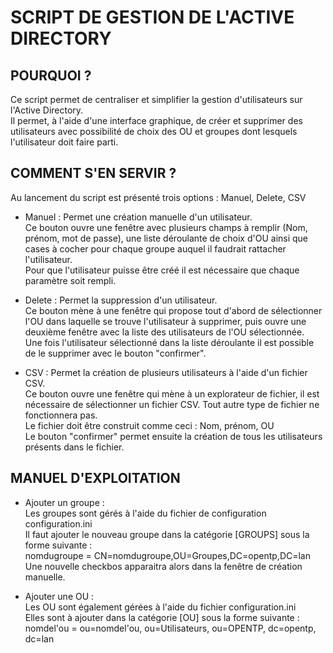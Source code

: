 # SCRIPT DE GESTION DE L'ACTIVE DIRECTORY

## POURQUOI ?

Ce script permet de centraliser et simplifier la gestion d'utilisateurs sur l'Active Directory.  
Il permet, à l'aide d'une interface graphique, de créer et supprimer des utilisateurs avec possibilité de choix des OU et groupes dont lesquels l'utilisateur doit faire parti.  
  
## COMMENT S'EN SERVIR ?  
  
Au lancement du script est présenté trois options : Manuel, Delete, CSV  
  
* Manuel : Permet une création manuelle d'un utilisateur.  
Ce bouton ouvre une fenêtre avec plusieurs champs à remplir (Nom, prénom, mot de passe), une liste déroulante de choix d'OU ainsi que cases à cocher pour chaque groupe auquel il faudrait rattacher l'utilisateur.  
Pour que l'utilisateur puisse être créé il est nécessaire que chaque paramètre soit rempli.  
  
* Delete : Permet la suppression d'un utilisateur.  
Ce bouton mène à une fenêtre qui propose tout d'abord de sélectionner l'OU dans laquelle se trouve l'utilisateur à supprimer, puis ouvre une deuxième fenêtre avec la liste des utilisateurs de l'OU sélectionnée.  
Une fois l'utilisateur sélectionné dans la liste déroulante il est possible de le supprimer avec le bouton "confirmer".  
  
* CSV : Permet la création de plusieurs utilisateurs à l'aide d'un fichier CSV.  
Ce bouton ouvre une fenêtre qui mène à un explorateur de fichier, il est nécessaire de sélectionner un fichier CSV. Tout autre type de fichier ne fonctionnera pas.  
Le fichier doit être construit comme ceci : Nom, prénom, OU  
Le bouton "confirmer" permet ensuite la création de tous les utilisateurs présents dans le fichier.  
  
## MANUEL D'EXPLOITATION
  
* Ajouter un groupe :  
Les groupes sont gérés à l'aide du fichier de configuration configuration.ini  
Il faut ajouter le nouveau groupe dans la catégorie [GROUPS] sous la forme suivante :  
nomdugroupe = CN=nomdugroupe,OU=Groupes,DC=opentp,DC=lan  
Une nouvelle checkbos apparaitra alors dans la fenêtre de création manuelle.  
  
* Ajouter une OU :  
Les OU sont également gérées à l'aide du fichier configuration.ini  
Elles sont à ajouter dans la catégorie [OU] sous la forme suivante :  
nomdel'ou = ou=nomdel'ou, ou=Utilisateurs, ou=OPENTP, dc=opentp, dc=lan  
  

